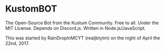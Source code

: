 # KustomBOT
The Open-Source Bot from the Kustum Community. Free to all. Under the MIT License. Depends on Discord.js. Written in Node.js/JavaScript.

This was started by RainDropInMCYT (realjbtytm) on the night of April the 22nd, 2017.

